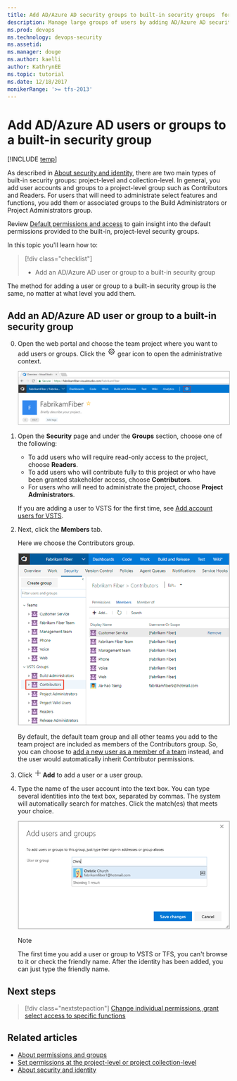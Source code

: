 ```yaml
---
title: Add AD/Azure AD security groups to built-in security groups  for VSTS & TFS
description: Manage large groups of users by adding AD/Azure AD security groups to built-in security groups 
ms.prod: devops
ms.technology: devops-security
ms.assetid: 
ms.manager: douge
ms.author: kaelli
author: KathrynEE
ms.topic: tutorial
ms.date: 12/18/2017
monikerRange: '>= tfs-2013'
---
```

# Add AD/Azure AD users or groups to a built-in security group

[!INCLUDE [temp](../../_shared/version-vsts-tfs-all-versions.md)]

As described in [About security and identity](about-security-identity.md), there are two main types of built-in security groups: project-level and collection-level. In general, you add user accounts and groups to a project-level group such as Contributors and Readers. For users that will need to administrate select features and functions, you add them or associated groups to the Build Administrators or Project Administrators group.

Review [Default permissions and access](permissions-access.md) to gain insight into the default permissions provided to the built-in, project-level security groups.  

In this topic you'll learn how to:
> [!div class="checklist"]
> * Add an AD/Azure AD user or group to a built-in security group

The method for adding a user or group to a built-in security group is the same, no matter at what level you add them. 

<a name="add-users-team-project"></a>

## Add an AD/Azure AD user or group to a built-in security group 

0. Open the web portal and choose the team project where you want to add users or groups. Click the ![gear icon](../../_img/icons/gear-icon.png) gear icon to open the administrative context. 
 
	<img src="_img/add-users/choose-team-project-click-gear-icon.png" alt="VSTS, TFS 2017, Team Project hub, Click gear icon to open the Admin context" style="border: 1px solid #C3C3C3;" /> 

0. Open the **Security** page and under the **Groups** section, choose one of the following:
    -   To add users who will require read-only access to the project, choose **Readers**.
    -   To add users who will contribute fully to this project or who have been granted stakeholder access, choose **Contributors**.
    -   For users who will need to administrate the project, choose **Project Administrators**. 

	If you are adding a user to VSTS for the first time, see [Add account users for VSTS](../../accounts/add-account-users-from-user-hub.md?toc=/vsts/organizations/security/toc.json&bc=/vsts/organizations/security/breadcrumb/toc.json).

0. Next, click the **Members** tab.

	Here we choose the Contributors group.

	<img src="_img/add-users/add-members-to-contributors-group.png" alt="Admin context, Security page, Contributors group, Membership page" style="border: 1px solid #C3C3C3;" />

	By default, the default team group and all other teams you add to the team project are included as members of the Contributors group. So, you can choose to [add a new user as a member of a team](add-users-team-project.md#add-team-members) instead, and the user would automatically inherit Contributor permissions. 

0. Click ![gear icon](../../_img/icons/add-light-icon.png)**Add** to add a user or a user group.

0. Type the name of the user account into the text box. You can type several identities into the text box, separated by commas. The system will automatically search for matches. Click the match(es) that meets your choice.

	<img src="_img/project-level-permissions-add-a-user.png" alt="Add users and group dialog" style="border: 1px solid #C3C3C3;" /> 

	> [!NOTE]
	> The first time you add a user or group to VSTS or TFS,
	> you can't browse to it or check the friendly name.
	> After the identity has been added, you can just type the friendly name.

## Next steps

> [!div class="nextstepaction"]
> [Change individual permissions, grant select access to specific functions](change-individual-permissions.md)

## Related articles

* [About permissions and groups](about-permissions.md)
* [Set permissions at the project-level or project collection-level](set-project-collection-level-permissions.md)
* [About security and identity](about-security-identity.md)
